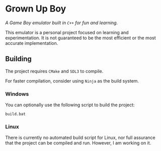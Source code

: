 # Grown Up Boy

*A Game Boy emulator built in `C++` for fun and learning.*

This emulator is a personal project focused on learning and experimentation. It is not guaranteed to be the most efficient or the most accurate implementation.


## Building
The project requires `CMake` and `SDL3` to compile.

For faster compilation, consider using `Ninja` as the build system.

### Windows

You can optionally use the following script to build the project:
``` batch
build.bat
```
### Linux

There is currently no automated build script for Linux, nor full assurance that the project can be compiled and run. However, I am working on it.